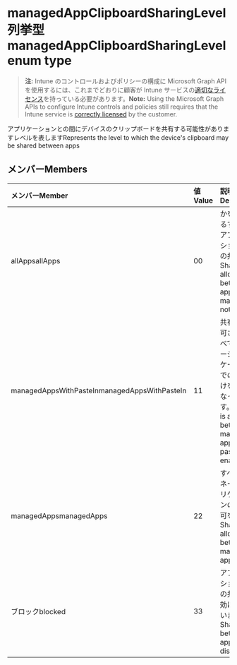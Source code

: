 # <a name="managedappclipboardsharinglevel-enum-type"></a><span data-ttu-id="cac15-101">managedAppClipboardSharingLevel 列挙型</span><span class="sxs-lookup"><span data-stu-id="cac15-101">managedAppClipboardSharingLevel enum type</span></span>

> <span data-ttu-id="cac15-102">**注:** Intune のコントロールおよびポリシーの構成に Microsoft Graph API を使用するには、これまでどおりに顧客が Intune サービスの[適切なライセンス](https://go.microsoft.com/fwlink/?linkid=839381)を持っている必要があります。</span><span class="sxs-lookup"><span data-stu-id="cac15-102">**Note:** Using the Microsoft Graph APIs to configure Intune controls and policies still requires that the Intune service is [correctly licensed](https://go.microsoft.com/fwlink/?linkid=839381) by the customer.</span></span>

<span data-ttu-id="cac15-103">アプリケーションとの間にデバイスのクリップボードを共有する可能性がありますレベルを表します</span><span class="sxs-lookup"><span data-stu-id="cac15-103">Represents the level to which the device's clipboard may be shared between apps</span></span>
## <a name="members"></a><span data-ttu-id="cac15-104">メンバー</span><span class="sxs-lookup"><span data-stu-id="cac15-104">Members</span></span>
|<span data-ttu-id="cac15-105">メンバー</span><span class="sxs-lookup"><span data-stu-id="cac15-105">Member</span></span>|<span data-ttu-id="cac15-106">値</span><span class="sxs-lookup"><span data-stu-id="cac15-106">Value</span></span>|<span data-ttu-id="cac15-107">説明</span><span class="sxs-lookup"><span data-stu-id="cac15-107">Description</span></span>|
|:---|:---|:---|
|<span data-ttu-id="cac15-108">allApps</span><span class="sxs-lookup"><span data-stu-id="cac15-108">allApps</span></span>|<span data-ttu-id="cac15-109">0</span><span class="sxs-lookup"><span data-stu-id="cac15-109">0</span></span>|<span data-ttu-id="cac15-110">かを管理するすべてのアプリケーション間での共有は</span><span class="sxs-lookup"><span data-stu-id="cac15-110">Sharing is allowed between all apps, managed or not</span></span>|
|<span data-ttu-id="cac15-111">managedAppsWithPasteIn</span><span class="sxs-lookup"><span data-stu-id="cac15-111">managedAppsWithPasteIn</span></span>|<span data-ttu-id="cac15-112">1</span><span class="sxs-lookup"><span data-stu-id="cac15-112">1</span></span>|<span data-ttu-id="cac15-113">共有間で許可されてすべてのマネージ アプリケーションでの貼り付けを有効になっています。</span><span class="sxs-lookup"><span data-stu-id="cac15-113">Sharing is allowed between all managed apps with paste in enabled</span></span>|
|<span data-ttu-id="cac15-114">managedApps</span><span class="sxs-lookup"><span data-stu-id="cac15-114">managedApps</span></span>|<span data-ttu-id="cac15-115">2</span><span class="sxs-lookup"><span data-stu-id="cac15-115">2</span></span>|<span data-ttu-id="cac15-116">すべてのマネージ アプリケーションの間で許可を共有</span><span class="sxs-lookup"><span data-stu-id="cac15-116">Sharing is allowed between all managed apps</span></span>|
|<span data-ttu-id="cac15-117">ブロック</span><span class="sxs-lookup"><span data-stu-id="cac15-117">blocked</span></span>|<span data-ttu-id="cac15-118">3</span><span class="sxs-lookup"><span data-stu-id="cac15-118">3</span></span>|<span data-ttu-id="cac15-119">アプリケーション間での共有が無効になっています。</span><span class="sxs-lookup"><span data-stu-id="cac15-119">Sharing between apps is disabled</span></span>|



